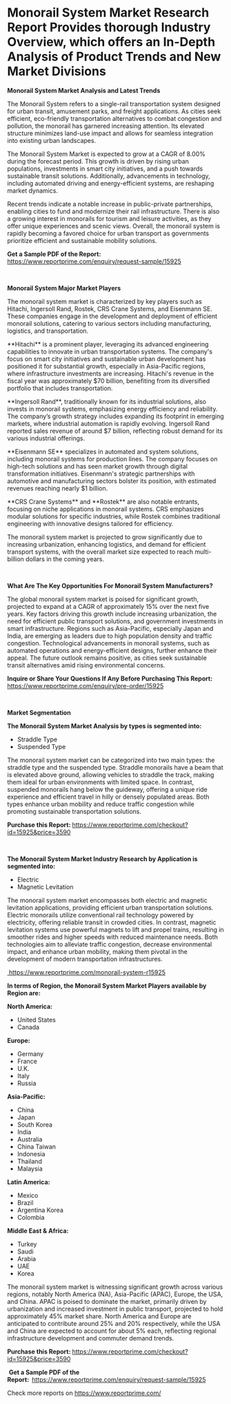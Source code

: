 <p><h1>Monorail System Market Research Report Provides thorough Industry Overview, which offers an In-Depth Analysis of Product Trends and New Market Divisions</h1></p><p><strong>Monorail System Market Analysis and Latest Trends</strong></p>
<p><p>The Monorail System refers to a single-rail transportation system designed for urban transit, amusement parks, and freight applications. As cities seek efficient, eco-friendly transportation alternatives to combat congestion and pollution, the monorail has garnered increasing attention. Its elevated structure minimizes land-use impact and allows for seamless integration into existing urban landscapes.</p><p>The Monorail System Market is expected to grow at a CAGR of 8.00% during the forecast period. This growth is driven by rising urban populations, investments in smart city initiatives, and a push towards sustainable transit solutions. Additionally, advancements in technology, including automated driving and energy-efficient systems, are reshaping market dynamics. </p><p>Recent trends indicate a notable increase in public-private partnerships, enabling cities to fund and modernize their rail infrastructure. There is also a growing interest in monorails for tourism and leisure activities, as they offer unique experiences and scenic views. Overall, the monorail system is rapidly becoming a favored choice for urban transport as governments prioritize efficient and sustainable mobility solutions.</p></p>
<p><strong>Get a Sample PDF of the Report:&nbsp;</strong> <a href="https://www.reportprime.com/enquiry/request-sample/15925?utm_campaign=2111&utm_medium=2&utm_source=Github&utm_content=ia&utm_term=20032025&utm_id=monorail-system">https://www.reportprime.com/enquiry/request-sample/15925</a></p>
<p>&nbsp;</p>
<p><strong>Monorail System Major Market Players</strong></p>
<p><p>The monorail system market is characterized by key players such as Hitachi, Ingersoll Rand, Rostek, CRS Crane Systems, and Eisenmann SE. These companies engage in the development and deployment of efficient monorail solutions, catering to various sectors including manufacturing, logistics, and transportation.</p><p>**Hitachi** is a prominent player, leveraging its advanced engineering capabilities to innovate in urban transportation systems. The company's focus on smart city initiatives and sustainable urban development has positioned it for substantial growth, especially in Asia-Pacific regions, where infrastructure investments are increasing. Hitachi's revenue in the fiscal year was approximately $70 billion, benefiting from its diversified portfolio that includes transportation.</p><p>**Ingersoll Rand**, traditionally known for its industrial solutions, also invests in monorail systems, emphasizing energy efficiency and reliability. The company’s growth strategy includes expanding its footprint in emerging markets, where industrial automation is rapidly evolving. Ingersoll Rand reported sales revenue of around $7 billion, reflecting robust demand for its various industrial offerings.</p><p>**Eisenmann SE** specializes in automated and system solutions, including monorail systems for production lines. The company focuses on high-tech solutions and has seen market growth through digital transformation initiatives. Eisenmann's strategic partnerships with automotive and manufacturing sectors bolster its position, with estimated revenues reaching nearly $1 billion.</p><p>**CRS Crane Systems** and **Rostek** are also notable entrants, focusing on niche applications in monorail systems. CRS emphasizes modular solutions for specific industries, while Rostek combines traditional engineering with innovative designs tailored for efficiency.</p><p>The monorail system market is projected to grow significantly due to increasing urbanization, enhancing logistics, and demand for efficient transport systems, with the overall market size expected to reach multi-billion dollars in the coming years.</p></p>
<p>&nbsp;</p>
<p><strong>What Are The Key Opportunities For Monorail System Manufacturers?</strong></p>
<p><p>The global monorail system market is poised for significant growth, projected to expand at a CAGR of approximately 15% over the next five years. Key factors driving this growth include increasing urbanization, the need for efficient public transport solutions, and government investments in smart infrastructure. Regions such as Asia-Pacific, especially Japan and India, are emerging as leaders due to high population density and traffic congestion. Technological advancements in monorail systems, such as automated operations and energy-efficient designs, further enhance their appeal. The future outlook remains positive, as cities seek sustainable transit alternatives amid rising environmental concerns.</p></p>
<p><strong>Inquire or Share Your Questions If Any Before Purchasing This Report:</strong> <a href="https://www.reportprime.com/enquiry/pre-order/15925?utm_campaign=2111&utm_medium=2&utm_source=Github&utm_content=ia&utm_term=20032025&utm_id=monorail-system">https://www.reportprime.com/enquiry/pre-order/15925</a></p>
<p>&nbsp;</p>
<p><strong>Market Segmentation</strong></p>
<p><strong>The Monorail System Market Analysis by types is segmented into:</strong></p>
<p><ul><li>Straddle Type</li><li>Suspended Type</li></ul></p>
<p><p>The monorail system market can be categorized into two main types: the straddle type and the suspended type. Straddle monorails have a beam that is elevated above ground, allowing vehicles to straddle the track, making them ideal for urban environments with limited space. In contrast, suspended monorails hang below the guideway, offering a unique ride experience and efficient travel in hilly or densely populated areas. Both types enhance urban mobility and reduce traffic congestion while promoting sustainable transportation solutions.</p></p>
<p><strong>Purchase this Report:&nbsp;</strong><a href="https://www.reportprime.com/checkout?id=15925&price=3590&utm_campaign=2111&utm_medium=2&utm_source=Github&utm_content=ia&utm_term=20032025&utm_id=monorail-system">https://www.reportprime.com/checkout?id=15925&price=3590</a></p>
<p>&nbsp;</p>
<p><strong>The Monorail System Market Industry Research by Application is segmented into:</strong></p>
<p><ul><li>Electric</li><li>Magnetic Levitation</li></ul></p>
<p><p>The monorail system market encompasses both electric and magnetic levitation applications, providing efficient urban transportation solutions. Electric monorails utilize conventional rail technology powered by electricity, offering reliable transit in crowded cities. In contrast, magnetic levitation systems use powerful magnets to lift and propel trains, resulting in smoother rides and higher speeds with reduced maintenance needs. Both technologies aim to alleviate traffic congestion, decrease environmental impact, and enhance urban mobility, making them pivotal in the development of modern transportation infrastructures.</p></p>
<p><a href="https://www.reportprime.com/monorail-system-r15925?utm_campaign=2111&utm_medium=2&utm_source=Github&utm_content=ia&utm_term=20032025&utm_id=monorail-system">&nbsp;https://www.reportprime.com/monorail-system-r15925</a></p>
<p><strong>In terms of Region, the Monorail System Market Players available by Region are:</strong></p>
<p>
    <p> <strong> North America: </strong>
        <ul>
            <li>United States</li>
            <li>Canada</li>
        </ul>
        </p> 
    <p> <strong> Europe: </strong>
        <ul>
            <li>Germany</li>
            <li>France</li>
            <li>U.K.</li>
            <li>Italy</li>
            <li>Russia</li>
        </ul>
        </p> 
    <p> <strong> Asia-Pacific: </strong>
        <ul>
            <li>China</li>
            <li>Japan</li>
            <li>South Korea</li>
            <li>India</li>
            <li>Australia</li>
            <li>China Taiwan</li>
            <li>Indonesia</li>
            <li>Thailand</li>
            <li>Malaysia</li>
        </ul>
        </p> 
    <p> <strong> Latin America: </strong>
        <ul>
            <li>Mexico</li>
            <li>Brazil</li>
            <li>Argentina Korea</li>
            <li>Colombia</li>
        </ul>
        </p> 
    <p> <strong> Middle East & Africa: </strong>
        <ul>
            <li>Turkey</li>
            <li>Saudi</li>
            <li>Arabia</li>
            <li>UAE</li>
            <li>Korea</li>
        </ul>
    </p>
    </p>
<p><p>The monorail system market is witnessing significant growth across various regions, notably North America (NA), Asia-Pacific (APAC), Europe, the USA, and China. APAC is poised to dominate the market, primarily driven by urbanization and increased investment in public transport, projected to hold approximately 45% market share. North America and Europe are anticipated to contribute around 25% and 20% respectively, while the USA and China are expected to account for about 5% each, reflecting regional infrastructure development and commuter demand trends.</p></p>
<p><strong>Purchase this Report: </strong><a href="https://www.reportprime.com/checkout?id=15925&price=3590&utm_campaign=2111&utm_medium=2&utm_source=Github&utm_content=ia&utm_term=20032025&utm_id=monorail-system">https://www.reportprime.com/checkout?id=15925&price=3590</a></p>
<p>&nbsp;<strong>Get a Sample PDF of the Report:&nbsp;&nbsp;</strong><a href="https://www.reportprime.com/enquiry/request-sample/15925?utm_campaign=2111&utm_medium=2&utm_source=Github&utm_content=ia&utm_term=20032025&utm_id=monorail-system">https://www.reportprime.com/enquiry/request-sample/15925</a></p>
<p><strong></strong></p>
<p>Check more reports on <a href="https://www.reportprime.com/?utm_campaign=2111&utm_medium=2&utm_source=Github&utm_content=ia&utm_term=20032025&utm_id=monorail-system">https://www.reportprime.com/</a></p>